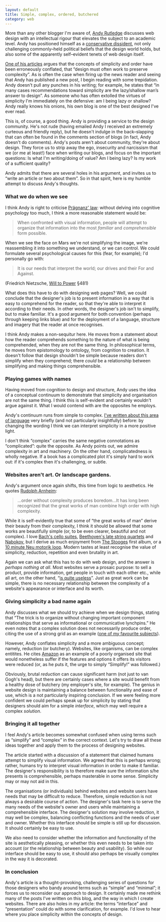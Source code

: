 ```yaml
---
layout: default
title: Simple, complex, ordered, butchered
category: web
---
```


More than any other blogger I'm aware of, [Andy Rutledge](http://www.andyrutledge.com) discusses web design with an intellectual rigour that elevates the subject to an academic level. Andy has positioned himself as a [conservative dissident](http://www.andyrutledge.com/design-dissent.php#fragment-3), not only challenging commonly–held political beliefs that the design world holds, but also some of the apparently self–evident tenets of web design itself.

[One of his articles](http://www.andyrutledge.com/complex-order-simple-chaos.php#one) argues that the concepts of simplicity and order have been erroneously conflated, that “design must often work to preserve complexity”. As is often the case when firing up the news reader and seeing that Andy has published a new post, I begin reading with some trepidation. Andy doesn't pull any punches in his writing; for example, he states that “in many cases recommendations toward simplicity are the lazy/shallow man’s answer to design”. As someone who has often extolled the virtues of simplicity I'm immediately on the defensive: am I being lazy or shallow? Andy really knows his onions, his own blog is one of the best designed I've ever read.

This is, of course, a good thing. Andy is providing a service to the design community. He's not rude (having emailed Andy I received an extremely curteous and friendly reply), but he doesn't indulge in the back–slapping that can often be found in the comments section of blogs (in fact, Andy doesn't do comments). Andy's posts aren't about community, they're about design. They force us to strip away the ego, insecurity and narcissism that we (or me at least!) face when writing our blogs, and focus on the important questions: Is what I'm writing/doing of value? Am I being lazy? Is my work of a sufficient quality?

Andy admits that there are several holes in his argument, and invites us to “write an article or two about them”. So in that spirit, here is my humble attempt to discuss Andy's thoughts.


### What we do when we see


I think Andy is right to criticise [Prägnanz' law](http://www.marsartgallery.com/pragnanzlaw.html): without delving into cognitive psychology too much, I think a more reasonable statement would be:


> When confronted with visual information, people will attempt to organize that information into the most _familiar_ and _comprehensible_ form possible.


When we see the face on Mars we're not simplifying the image, we're reassembling it into something we understand, or we can control. We could formulate several psychological causes for this (fear, for example); I'd personally go with:


> It is our needs that interpret the world; our drives and their For and Against.

(Friedrich Nietzsche, [Will to Power](http://evans-experientialism.freewebspace.com/nietzsche_wtp01.htm) §481)


What does this have to do with designing web pages? Well, we could conclude that the designer's job is to present information in a way that is easy to comprehend for the reader, so that they're able to interpret it according to their needs. In other words, the designer's job isn't to simplify, but to make familiar. It's a good argument for both convention (perhaps through keeping links blue) and for the deployment of a language, structure and imagery that the reader at once recognises.

I think Andy makes a non-sequitur here. He moves from a statement about how the reader comprehends something to the nature of what is being comprehended, when they are not the same thing. In philosophical terms, he moves from epistomology to ontology, from cognition to creation. It doesn't follow that design shouldn't be simple because readers don't simplify when they comprehend; there _could_ be a relationship between simplifying and making things comprehensible.


### Playing games with names


Having moved from cognition to design and structure, Andy uses the idea of a conceptual continuum to demonstrate that simplicity and organisation are not the same thing. I think this is self-evident and certainly wouldn't argue against it. What I would contend with are the opposites he employs.

Andy's continuum runs from simple to complex. [I've written about this area of language](http://leonpaternoster.com/2008/07/simple-is-difficult-right/) very briefly (and not particularly insightfully) before: by changing the wording I think we can interpret simplicity in a more positive light.

I don't think “complex” carries the same negative connotations as “complicated”: quite the opposite. As Andy points out, we admire complexity in art and machinery. On the other hand, complicatedness is wholly negative. If a book has a complicated plot it's simply hard to work out: if it's complex then it's challenging, or subtle.


### Websites aren't art. Or landscape gardens.


Andy's argument once again shifts, this time from logic to aesthetics. He quotes [Rudolph Arnheim](http://en.wikipedia.org/wiki/Rudolf_Arnheim):


> …order without complexity produces boredom…It has long been recognized that the great works of man combine high order with high complexity.


While it is self-evidently true that some of “the great works of man” derive their beauty from their complexity, I think it should be allowed that some works are beautifully simple (or, to be even clearer, beautiful and not complex). I love [Bach's cello suites](http://en.wikipedia.org/wiki/Bach_cello_suites), [Beethoven's late string quartets](http://en.wikipedia.org/wiki/String_Quartets_Nos._12_-_16_and_Grosse_Fuge,_Opus_127,_130_-_135_(Beethoven)) and [Nabokov](http://en.wikipedia.org/wiki/Vladimir_Nabokov), but I derive as much enjoyment from [The Stooges](http://en.wikipedia.org/wiki/The_Stooges) first album, or a [10 minute Neu motorik loop](http://uk.youtube.com/watch?v=ZbAWBElA6dA). Modern tastes at least recognise the value of simplicity, reduction, repetition and even brutality in art.

Again we can ask what this has to do with web design, and the answer is _perhaps nothing at all_. Most websites serve a prosaic purpose: to sell a product, provide information, get people in touch with each other etc., while all art, on the other hand, “[is quite useless](http://www.public.iastate.edu/~garden/art.html)”. Just as great work can be simple, there is no necessary relationship between the complexity of a website's appearance or interface and its worth.


### Giving simplicity a bad name again


Andy discusses what we should try achieve when we design things, stating that “The trick is to organize without changing important component relationships that serve as informational or communicative lynchpins.” He even notes that a complex solution does not necessarily produce order, citing the use of a strong grid as an example ([one of my favourite subjects](http://leonpaternoster.com/2008/10/grids-great-but-use-with-care/)).

However, Andy conflates simplicity and a more ambiguous concept; namely, reduction (or butchery). Websites, like organisms, can be complex entitites. He cites [Amazon](http://amazon.co.uk) as an example of a poorly organised site that would nonetheless suffer if the features and options it offers its visitors were reduced (or, as he puts it, the urge to simply “Simplify!” was followed.)

Obviously, brutal _reduction_ can cause significant harm (not just to van Gogh's head), but there are certainly cases where a site would benefit from a healthy dose of butchery (my employer's site, for example). The genius in website design is maintaining a balance between functionality and ease of use, which is a not particularly inspiring conclusion. If we were feeling more confident we could perhaps speak up for simplicity by stating that designers should aim for a simple _interface_, which may well require a complex _solution_.


### Bringing it all together


I feel Andy's article becomes somewhat confused when using terms such as “simplify” and “complex” in the correct context. Let's try to draw all these ideas together and apply them to the process of designing websites.

The article started with a discussion of a statement that claimed humans attempt to simplify visual information. We agreed that this is perhaps wrong; rather, humans try to interpret visual information in order to make it familiar. The designer's responsibility is to therefore make sure the information s/he presents is comprehensible, perhaps masterable in some sense. Simplicity may or may not aid in this.

The organisations (or individuals) behind websites and website users have needs that may be difficult to reduce. Therefore, simple reduction is not always a desirable course of action. The designer's task here is to serve the many needs of the website's owner and users while maintaining a comprehensible interface. The designer's solution may involve reduction, it may well be complex, balancing conflicting functions and the needs of user and owner. Whether this interface should be simple is still up for discussion. It should certainly be easy to use.

We also need to consider whether the information and functionality of the site is aesthetically pleasing, or whether this even needs to be taken into account (or the relationship between beauty and usability). So while our interface should be easy to use, it should also perhaps be visually complex in the way it is decorated.


### In conclusion


Andy's article is a thought-provoking, challenging series of questions for those designers who bandy around terms such as “simple” and “minimal”; it forces us to reconsider our approach to design. It certainly made me rethink many of the posts I've written on this blog, and the way in which I create websites. There are also holes in my article: the terms “interface” and “presentation” could do with some clarification, for example. I'd love to hear where you place simplicity within the concepts of design.
